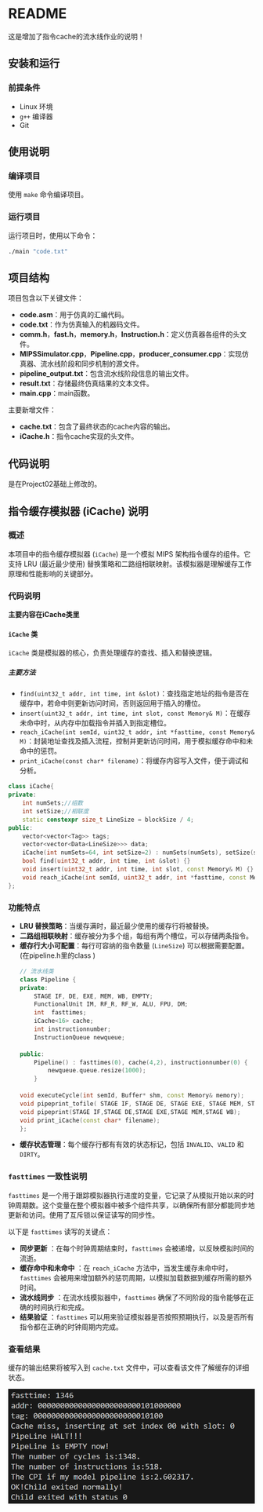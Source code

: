# README

这是增加了指令cache的流水线作业的说明！

## 安装和运行

### 前提条件

- Linux 环境
- `g++` 编译器
- Git

## 使用说明

### 编译项目

使用 `make` 命令编译项目。

### 运行项目

运行项目时，使用以下命令：

```bash
./main "code.txt"
```

## 项目结构

项目包含以下关键文件：

- **code.asm**：用于仿真的汇编代码。
- **code.txt**：作为仿真输入的机器码文件。
- **comm.h**，**fast.h**，**memory.h**，**Instruction.h**：定义仿真器各组件的头文件。
- **MIPSSimulator.cpp**，**Pipeline.cpp**，**producer_consumer.cpp**：实现仿真器、流水线阶段和同步机制的源文件。
- **pipeline_output.txt**：包含流水线阶段信息的输出文件。
- **result.txt**：存储最终仿真结果的文本文件。
- **main.cpp**：main函数。

主要新增文件：

* **cache.txt**：包含了最终状态的cache内容的输出。
* **iCache.h**：指令cache实现的头文件。

## 代码说明

是在Project02基础上修改的。

## 指令缓存模拟器 (iCache) 说明

### 概述

本项目中的指令缓存模拟器 (`iCache`) 是一个模拟 MIPS 架构指令缓存的组件。它支持 LRU (最近最少使用) 替换策略和二路组相联映射。该模拟器是理解缓存工作原理和性能影响的关键部分。

### 代码说明

**主要内容在iCache类里**

#### `iCache` 类

`iCache` 类是模拟器的核心，负责处理缓存的查找、插入和替换逻辑。

##### 主要方法

- `find(uint32_t addr, int time, int &slot)`：查找指定地址的指令是否在缓存中，若命中则更新访问时间，否则返回用于插入的槽位。
- `insert(uint32_t addr, int time, int slot, const Memory& M)`：在缓存未命中时，从内存中加载指令并插入到指定槽位。
- `reach_iCache(int semId, uint32_t addr, int *fasttime, const Memory& M)`：封装地址查找及插入流程，控制并更新访问时间，用于模拟缓存命中和未命中的惩罚。
- `print_iCache(const char* filename)`：将缓存内容写入文件，便于调试和分析。

```cpp
class iCache{
private:
    int numSets;//组数
    int setSize;//相联度
    static constexpr size_t LineSize = blockSize / 4;
public:
    vector<vector<Tag>> tags;
    vector<vector<Data<LineSize>>> data;
    iCache(int numSets=64, int setSize=2) : numSets(numSets), setSize(setSize) {}
    bool find(uint32_t addr, int time, int &slot) {}
    void insert(uint32_t addr, int time, int slot, const Memory& M) {}
    void reach_iCache(int semId, uint32_t addr, int *fasttime, const Memory& M){}
};
```

### 功能特点

- **LRU 替换策略**：当缓存满时，最近最少使用的缓存行将被替换。
- **二路组相联映射**：缓存被分为多个组，每组有两个槽位，可以存储两条指令。
- **缓存行大小可配置**：每行可容纳的指令数量 (`LineSize`) 可以根据需要配置。(在pipeline.h里的class )
  ```cpp
  // 流水线类
  class Pipeline {
  private:
      STAGE IF, DE, EXE, MEM, WB, EMPTY;
      FunctionalUnit IM, RF_R, RF_W, ALU, FPU, DM;
      int  fasttimes;
      iCache<16> cache;
      int instructionnumber;
      InstructionQueue newqueue;

  public:
      Pipeline() : fasttimes(0), cache(4,2), instructionnumber(0) {
          newqueue.queue.resize(1000);
      }

  void executeCycle(int semId, Buffer* shm, const Memory& memory);
  void pipeprint_tofile( STAGE IF, STAGE DE, STAGE EXE, STAGE MEM, STAGE WB);
  void pipeprint(STAGE IF,STAGE DE,STAGE EXE,STAGE MEM,STAGE WB);
  void print_iCache(const char* filename);
  };
  ```
- **缓存状态管理**：每个缓存行都有有效的状态标记，包括 `INVALID`、`VALID` 和 `DIRTY`。

### `fasttimes` 一致性说明

`fasttimes` 是一个用于跟踪模拟器执行进度的变量，它记录了从模拟开始以来的时钟周期数。这个变量在整个模拟器中被多个组件共享，以确保所有部分都能同步地更新和访问。使用了互斥锁以保证读写的同步性。

以下是 `fasttimes` 读写的关键点：

* **同步更新** ：在每个时钟周期结束时，`fasttimes` 会被递增，以反映模拟时间的流逝。
* **缓存命中和未命中** ：在 `reach_iCache` 方法中，当发生缓存未命中时，`fasttimes` 会被用来增加额外的惩罚周期，以模拟加载数据到缓存所需的额外时间。
* **流水线同步** ：在流水线模拟器中，`fasttimes` 确保了不同阶段的指令能够在正确的时间执行和完成。
* **结果验证** ：`fasttimes` 可以用来验证模拟器是否按照预期执行，以及是否所有指令都在正确的时钟周期内完成。

### 查看结果

缓存的输出结果将被写入到 `cache.txt` 文件中，可以查看该文件了解缓存的详细状态。

![1731390186460](image/README/1731390186460.png)
